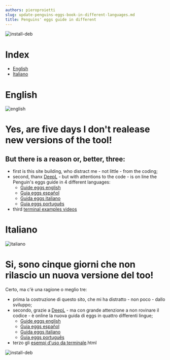 ```yaml
---
authors: pieroproietti
slug: update-penguins-eggs-book-in-different-languages.md
title: Penguins' eggs guide in different 
---
```

![install-deb](/images/flags.webp)

# Index
* [English](#English)
* [Italiano](#Italiano)


# English
![english](/images/flags/english.png)

# Yes, are five days I don't realease new versions of the tool!

## But there is a reason or, better, three:

* first is this site building, who distract me - not little - from the coding;
* second, thanx [DeepL](https://www.deepl.com/translator) - but with attentions to the code - is on line the Penguin's eggs guide in 4 different languages:
   * [Guide eggs english](/book/english.html)
   * [Guia eggs español](/book/espanol.html)
   * [Guida eggs italiano](/book/italiano.html)
   * [Guia eggs português](/book/portugues.html)
* third [terminal examples videos](/terminal/)

# Italiano
![italiano](/images/flags/italian.webp)

# Si, sono cinque giorni che non rilascio un nuova versione del too!

Certo, ma c'è una ragione o meglio tre:

* prima la costruzione di questo sito, che mi ha distratto - non poco - dallo sviluppo;
* secondo, grazie a [DeepL](https://www.deepl.com/translator) - ma con grande attenzione a non rovinare il codice - è online la nuova guida di eggs in quattro differenti lingue;
   * [Guide eggs english](/book/english.html)
   * [Guia eggs español](/book/espanol.html)
   * [Guida eggs italiano](/book/italiano.html)
   * [Guia eggs português](/book/portugues.html)
* terzo gli [esempi d'uso da terminale](/terminal/).html


![install-deb](https://github.com/pieroproietti/penguins-eggs/raw/master/documents/terminal-lessons/eggs_update-i.gif)

